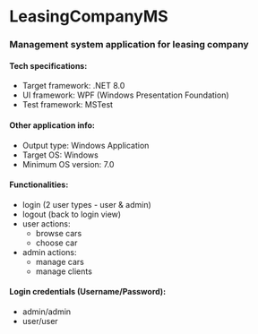 # LeasingCompanyMS 

### Management system application for leasing company

#### Tech specifications:
* Target framework: .NET 8.0
* UI framework: WPF (Windows Presentation Foundation)
* Test framework: MSTest

#### Other application info:
* Output type: Windows Application
* Target OS: Windows
* Minimum OS version: 7.0

#### Functionalities:
* login (2 user types - user & admin)
* logout (back to login view)
* user actions:
  - browse cars
  - choose car
* admin actions:
  - manage cars
  - manage clients


#### Login credentials (Username/Password):
* admin/admin
* user/user

